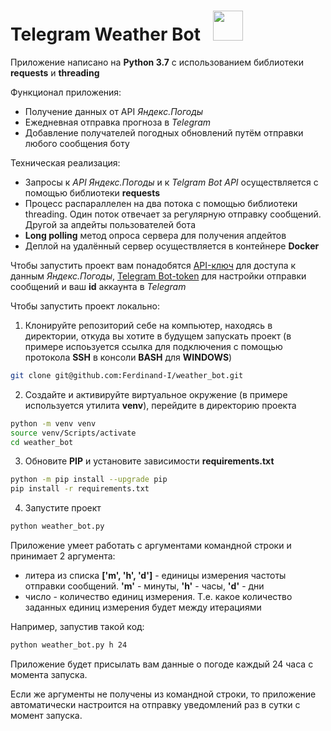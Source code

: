 # Telegram Weather Bot<img style="margin-left: 20px;" src="https://logowiki.net/uploads/logo/w/weather-ios.svg" width=48>


Приложение написано на **Python 3.7** с использованием библиотеки **requests** и **threading**

Функционал приложения:
* Получение данных от API *Яндекс.Погоды*
* Ежедневная отправка прогноза в *Telegram*
* Добавление получателей погодных обновлений путём отправки любого сообщения боту

Техническая реализация:
* Запросы к *API Яндекс.Погоды* и к *Telgram Bot API* осуществляется с помощью библиотеки **requests**
* Процесс распараллелен на два потока с помощью библиотеки threading. Один поток отвечает за регулярную отправку сообщений. Другой за апдейты пользователей бота
* **Long polling** метод опроса сервера для получения апдейтов
* Деплой на удалённый сервер осуществляется в контейнере **Docker**

Чтобы запустить проект вам понадобятся <a href="https://developer.tech.yandex.ru/services/">API-ключ</a> для доступа к данным *Яндекс.Погоды*,
<a href="https://core.telegram.org/bots#how-do-i-create-a-bot">Telegram Bot-token</a> для настройки отправки сообщений и ваш **id** аккаунта в *Telegram*

Чтобы запустить проект локально:

1. Клонируйте репозиторий себе на компьютер, находясь в директории, откуда вы хотите в будущем запускать проект (в примере испоьзуется ссылка для подключения с помощью протокола **SSH** в консоли **BASH** для **WINDOWS**)

```BASH
git clone git@github.com:Ferdinand-I/weather_bot.git
```

2. Создайте и активируйте виртуальное окружение (в примере используется утилита **venv**), перейдите в директорию проекта

```BASH
python -m venv venv
source venv/Scripts/activate
cd weather_bot
```

3. Обновите **PIP** и установите зависимости **requirements.txt**

```BASH
python -m pip install --upgrade pip
pip install -r requirements.txt
```

4. Запустите проект

```BASH
python weather_bot.py
```

Приложение умеет работать с аргументами командной строки и принимает 2 аргумента:
- литера из списка **['m', 'h', 'd']** - единицы измерения частоты отправки сообщений. **'m'** - минуты, **'h'** - часы, **'d'** - дни
- число - количество единиц измерения. Т.е. какое количество заданных единиц измерения будет между итерациями

Например, запустив такой код:

```BASH
python weather_bot.py h 24
```

Приложение будет присылать вам данные о погоде каждый 24 часа с момента запуска.

Если же аргументы не получены из командной строки, то приложение автоматически настроится на отправку уведомлений раз в сутки с момент запуска.
